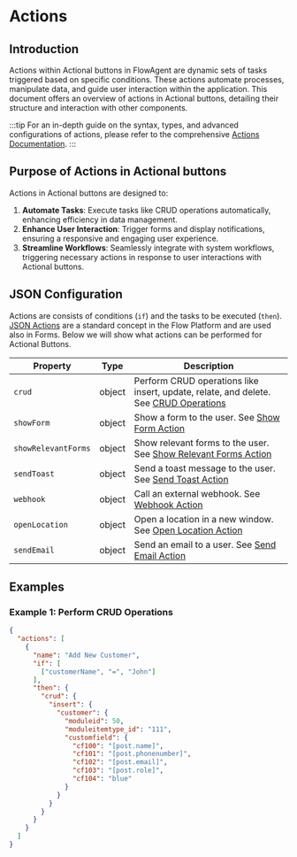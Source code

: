 # Actions

## Introduction

Actions within Actional buttons in FlowAgent are dynamic sets of tasks triggered based on specific conditions. These actions automate processes, manipulate data, and guide user interaction within the application. This document offers an overview of actions in Actional buttons, detailing their structure and interaction with other components.

:::tip
For an in-depth guide on the syntax, types, and advanced configurations of actions, please refer to the comprehensive [Actions Documentation](/docs/JSON/json-actions).
:::

## Purpose of Actions in Actional buttons

Actions in Actional buttons are designed to:

1. **Automate Tasks**: Execute tasks like CRUD operations automatically, enhancing efficiency in data management.
2. **Enhance User Interaction**: Trigger forms and display notifications, ensuring a responsive and engaging user experience.
3. **Streamline Workflows**: Seamlessly integrate with system workflows, triggering necessary actions in response to user interactions with Actional buttons.

## JSON Configuration

Actions are consists of conditions (`if`) and the tasks to be executed (`then`).
[JSON Actions](/docs/JSON/json-actions) are a standard concept in the Flow Platform and are used also in Forms. Below we will show what actions can be performed for Actional Buttons.


| Property                 | Type    | Description                                                                 |
|--------------------------|---------|-----------------------------------------------------------------------------|
| `crud`                   | object  | Perform CRUD operations like insert, update, relate, and delete. See [CRUD Operations](/docs/JSON/actions-crud) |
| `showForm`               | object  | Show a form to the user. See [Show Form Action](/docs/JSON/actions-show-form) |
| `showRelevantForms`      | object  | Show relevant forms to the user. See [Show Relevant Forms Action](/docs/JSON/actions-show-relevant-forms) |
| `sendToast`              | object  | Send a toast message to the user. See [Send Toast Action](/docs/JSON/actions-send-toast) |
| `webhook`                | object  | Call an external webhook. See [Webhook Action](/docs/JSON/actions-webhook) |
| `openLocation`           | object  | Open a location in a new window. See [Open Location Action](/docs/JSON/actions-open-location) |
| `sendEmail`              | object  | Send an email to a user. See [Send Email Action](/docs/JSON/actions-send-email) |



## Examples

### Example 1: Perform CRUD Operations

```json
{
  "actions": [
    {
      "name": "Add New Customer",
      "if": [
        ["customerName", "=", "John"]
      ],
      "then": {
        "crud": {
          "insert": {
            "customer": {
              "moduleid": 50,
              "moduleitemtype_id": "111",
              "customfield": {
                "cf100": "[post.name]",
                "cf101": "[post.phonenumber]",
                "cf102": "[post.email]",
                "cf103": "[post.role]",
                "cf104": "blue"
              }
            }
          }
        }
      }
    }
  ]
}
```